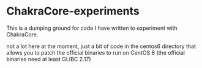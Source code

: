 # ChakraCore-experiments
This is a dumping ground for code I have written to experiment with ChakraCore.

not a lot here at the moment, just a bit of code in the centos6 directory that allows you to patch the official binaries to run on CentOS 6 (the official binaries need at least GLIBC 2.17)
